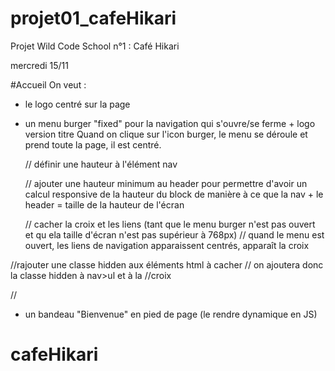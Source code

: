 # projet01_cafeHikari
Projet Wild Code School n°1 : Café Hikari

mercredi 15/11

#Accueil
On veut :
- le logo centré sur la page
- un menu burger "fixed" pour la navigation qui s'ouvre/se ferme + logo version titre
  Quand on clique sur l'icon burger, le menu se déroule et prend toute la page, il est centré.

  // définir une hauteur à l'élément nav
  
  // ajouter une hauteur minimum au header pour permettre d'avoir un calcul responsive de la hauteur du block de manière à ce que la nav + le header = taille de la hauteur de l'écran

  // cacher la croix et les liens (tant que le menu burger n'est pas ouvert et qu ela taille d'écran n'est pas supérieur à 768px)
  // quand le menu est ouvert, les liens de navigation apparaissent centrés, apparaît la croix

//rajouter une classe hidden aux éléments html à cacher
// on ajoutera donc la classe hidden à nav>ul et à la 
//croix 

// 

- un bandeau "Bienvenue" en pied de page (le rendre dynamique en JS)



# cafeHikari
